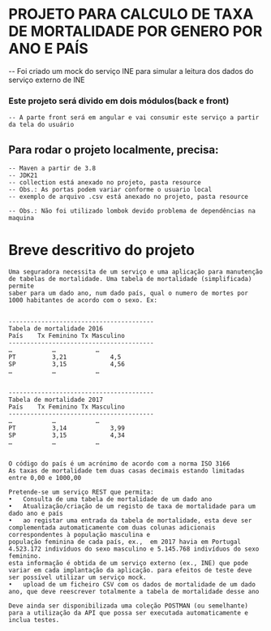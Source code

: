 # PROJETO PARA CALCULO DE TAXA DE MORTALIDADE POR GENERO POR ANO E PAÍS
-- Foi criado um mock do serviço INE para simular a leitura dos dados do serviço externo de INE
### Este projeto será divido em dois módulos(back e front)
    -- A parte front será em angular e vai consumir este serviço a partir da tela do usuário

## Para rodar o projeto localmente, precisa:
    -- Maven a partir de 3.8
    -- JDK21
    -- collection está anexado no projeto, pasta resource
    -- Obs.: As portas podem variar conforme o usuario local
    -- exemplo de arquivo .csv está anexado no projeto, pasta resource

    -- Obs.: Não foi utilizado lombok devido problema de dependências na maquina

# Breve descritivo do projeto
    Uma seguradora necessita de um serviço e uma aplicação para manutenção de tabelas de mortalidade. Uma tabela de mortalidade (simplificada) permite
    saber para um dado ano, num dado país, qual o numero de mortes por 1000 habitantes de acordo com o sexo. Ex:


    ----------------------------------------
    Tabela de mortalidade 2016
    País	Tx Feminino	Tx Masculino
    ----------------------------------------
    …	    	…	        …
    PT	    	3,21	    	4,5
    SP	    	3,15	    	4,56
    …	    	…	        …
                

    ----------------------------------------
    Tabela de mortalidade 2017
    País	Tx Feminino	Tx Masculino
    ----------------------------------------
    …	    	…	        …
    PT	    	3,14	    	3,99
    SP	    	3,15	    	4,34
    …	    	…	        …


    O código do país é um acrónimo de acordo com a norma ISO 3166
    As taxas de mortalidade tem duas casas decimais estando limitadas entre 0,00 e 1000,00
    
    Pretende-se um serviço REST que permita:
    •	Consulta de uma tabela de mortalidade de um dado ano
    •	Atualização/criação de um registo de taxa de mortalidade para um dado ano e país
    •	ao registar uma entrada da tabela de mortalidade, esta deve ser complementada automaticamente com duas colunas adicionais correspondentes à população masculina e
    população feminina de cada país, ex.,  em 2017 havia em Portugal 4.523.172 indivíduos do sexo masculino e 5.145.768 indivíduos do sexo feminino.
    esta informação é obtida de um serviço externo (ex., INE) que pode variar em cada implantação da aplicação. para efeitos de teste deve ser possível utilizar um serviço mock.
    •	upload de um ficheiro CSV com os dados de mortalidade de um dado ano, que deve reescrever totalmente a tabela de mortalidade desse ano
    
    Deve ainda ser disponibilizada uma coleção POSTMAN (ou semelhante) para a utilização da API que possa ser executada automaticamente e inclua testes.

